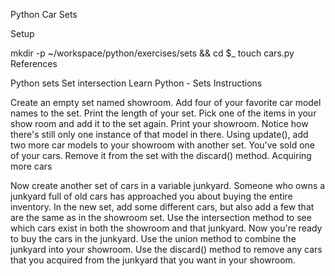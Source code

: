 Python Car Sets

Setup

mkdir -p ~/workspace/python/exercises/sets && cd $_
touch cars.py
References

Python sets
Set intersection
Learn Python - Sets
Instructions

Create an empty set named showroom.
Add four of your favorite car model names to the set.
Print the length of your set.
Pick one of the items in your show room and add it to the set again.
Print your showroom. Notice how there's still only one instance of that model in there.
Using update(), add two more car models to your showroom with another set.
You've sold one of your cars. Remove it from the set with the discard() method.
Acquiring more cars

Now create another set of cars in a variable junkyard. Someone who owns a junkyard full of old cars has approached you about buying the entire inventory. In the new set, add some different cars, but also add a few that are the same as in the showroom set.
Use the intersection method to see which cars exist in both the showroom and that junkyard.
Now you're ready to buy the cars in the junkyard. Use the union method to combine the junkyard into your showroom.
Use the discard() method to remove any cars that you acquired from the junkyard that you want in your showroom.

